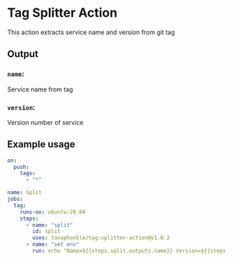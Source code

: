 # Tag Splitter Action

This action extracts service name and version from git tag

## Output

### `name`:

Service name from tag

### `version`:

Version number of service

## Example usage

```yaml
on:
  push:
    tags:
      - "*"

name: Split
jobs:
  tag:
    runs-on: ubuntu-20.04
    steps:
      - name: "split"
        id: split
        uses: tanaphonble/tag-splitter-action@v1.0.2
      - name: "set env"
        run: echo "Name=${{steps.split.outputs.name}} Version=${{steps.split.outputs.version}}"
```
